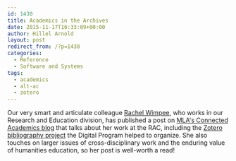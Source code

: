 ```yaml
---
id: 1430
title: Academics in the Archives
date: 2015-11-17T16:33:09+00:00
author: Hillel Arnold
layout: post
redirect_from: /?p=1430
categories:
  - Reference
  - Software and Systems
tags:
  - academics
  - alt-ac
  - zotero
---
```

Our very smart and articulate colleague [Rachel Wimpee](https://twitter.com/craftyrachel), who works in our Research and Education division, has published a post on [MLA's Connected Academics blog](https://connect.commons.mla.org/alt-ac-in-the-archives/) that talks about her work at the RAC, including the [Zotero bibliography project](http://blog.rockarch.org/?p=873) the Digital Program helped to organize. She also touches on larger issues of cross-disciplinary work and the enduring value of humanities education, so her post is well-worth a read!
